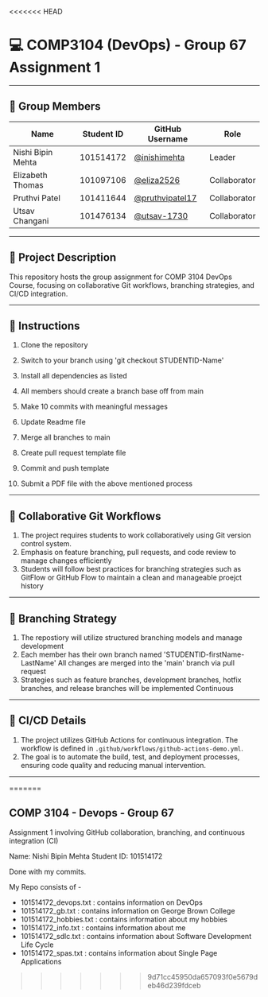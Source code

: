 <<<<<<< HEAD
# 💻 COMP3104 (DevOps) - Group 67 Assignment 1

---

## 👥 Group Members

| Name           | Student ID | GitHub Username                               | Role |
| -------------- | ---------- | --------------------------------------------- | ---- |
| Nishi Bipin Mehta  | 101514172  | [@inishimehta](https://github.com/inishimehta) | Leader |
| Elizabeth Thomas  | 101097106  | [@eliza2526](https://github.com/eliza2526) | Collaborator |
| Pruthvi Patel | 101411644 | [@pruthvipatel17](https://github.com/pruthvipatel17) | Collaborator |
| Utsav Changani | 101476134 | [@utsav-1730](https://github.com/utsav-1730) | Collaborator |
---

## 📝 Project Description
This repository hosts the group assignment for COMP 3104 DevOps Course, focusing on collaborative Git workflows, branching strategies, and CI/CD integration.


---

## 📜 Instructions
1. Clone the repository

2. Switch to your branch using 'git checkout STUDENTID-Name'

3. Install all dependencies as listed

4. All members should create a branch base off from main

5. Make 10 commits with meaningful messages

6. Update Readme file

7. Merge all branches to main

8. Create pull request template file

9. Commit and push template

10. Submit a PDF file with the above mentioned process


---

## 🤝 Collaborative Git Workflows
1. The project requires students to work collaboratively using Git version control system.
2. Emphasis on feature branching, pull requests, and code review to manage changes efficiently
3. Students will follow best practices for branching strategies such as GitFlow or GitHub Flow to maintain a clean and manageable proejct history

---

## 🌲 Branching Strategy
1. The repostiory will utilize structured branching models and manage development
2. Each member has their own branch named 'STUDENTID-firstName-LastName' All changes are merged into the 'main' branch via pull request
3. Strategies such as feature branches, development branches, hotfix branches, and release branches will be implemented
Continuous

---

## 🚀 CI/CD Details
1. The project utilizes GitHub Actions for continuous integration. The workflow is defined in `.github/workflows/github-actions-demo.yml`.
2. The goal is to automate the build, test, and deployment processes, ensuring code quality and reducing manual intervention.

---


=======
## COMP 3104 - Devops - Group 67
Assignment 1 
involving GitHub collaboration, branching, and continuous integration (CI)

Name: Nishi Bipin Mehta
Student ID: 101514172

Done with my commits. 

My Repo consists of - 
- 101514172_devops.txt : contains information on DevOps
- 101514172_gb.txt : contains information on George Brown College
- 101514172_hobbies.txt : contains information about my hobbies
- 101514172_info.txt : contains information about me
- 101514172_sdlc.txt : contains information about Software Development Life Cycle
- 101514172_spas.txt : contains information about Single Page Applications

>>>>>>> 9d71cc45950da657093f0e5679deb46d239fdceb
